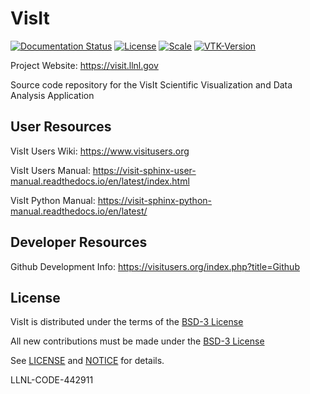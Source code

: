 # VisIt

[![Documentation Status](https://readthedocs.org/projects/visit-sphinx-github-user-manual/badge/?version=latest)](http://visit-sphinx-github-user-manual.readthedocs.io) [![License](https://img.shields.io/badge/License-BSD%203--Clause-blue.svg)](https://opensource.org/licenses/BSD-3-Clause) [![Scale](https://img.shields.io/badge/Scale-Peta-green.svg)](https://img.shields.io/badge/Scale-Peta-green.svg) [![VTK-Version](https://img.shields.io/badge/VTK-8.0-blue.svg)](https://img.shields.io/badge/VTK-8.0-blue-green.svg)

Project Website: https://visit.llnl.gov

Source code repository for the VisIt Scientific Visualization and Data Analysis Application

##  User Resources

VisIt Users Wiki: https://www.visitusers.org

VisIt Users Manual: https://visit-sphinx-user-manual.readthedocs.io/en/latest/index.html

VisIt Python Manual: https://visit-sphinx-python-manual.readthedocs.io/en/latest/

##  Developer Resources

Github Development Info: https://visitusers.org/index.php?title=Github


## License

VisIt is distributed under the terms of the [BSD-3 License](LICENSE)

All new contributions must be made under the [BSD-3 License](LICENSE)

See [LICENSE](LICENSE) and [NOTICE](NOTICE) for details.

LLNL-CODE-442911
